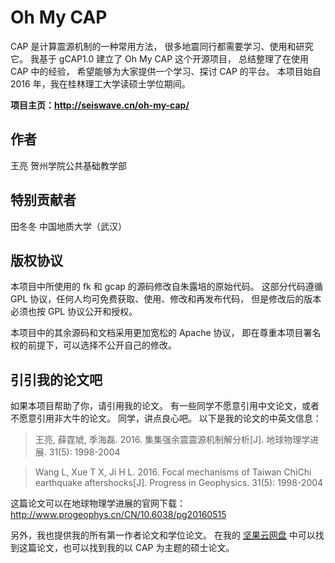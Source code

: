# Oh My CAP

CAP 是计算震源机制的一种常用方法，
很多地震同行都需要学习、使用和研究它。
我基于 gCAP1.0 建立了 Oh My CAP 这个开源项目，
总结整理了在使用 CAP 中的经验，
希望能够为大家提供一个学习、探讨 CAP 的平台。
本项目始自 2016 年，我在桂林理工大学读硕士学位期间。

**项目主页：http://seiswave.cn/oh-my-cap/**

## 作者

王亮 贺州学院公共基础教学部

## 特别贡献者

田冬冬 中国地质大学（武汉）

## 版权协议

本项目中所使用的 fk 和 gcap 的源码修改自朱露培的原始代码。
这部分代码遵循 GPL 协议，任何人均可免费获取、使用、修改和再发布代码，
但是修改后的版本必须也按 GPL 协议公开和授权。

本项目中的其余源码和文档采用更加宽松的 Apache 协议，
即在尊重本项目署名权的前提下，可以选择不公开自己的修改。

## 引引我的论文吧

如果本项目帮助了你，请引用我的论文。
有一些同学不愿意引用中文论文，或者不愿意引用非大牛的论文。
同学，讲点良心吧。
以下是我的论文的中英文信息：

> 王亮, 薛霆虓, 季海磊. 2016. 集集强余震震源机制解分析[J]. 地球物理学进展. 31(5): 1998-2004

> Wang L, Xue T X, Ji H L. 2016. Focal mechanisms of Taiwan ChiChi earthquake aftershocks[J]. Progress in Geophysics. 31(5): 1998-2004

这篇论文可以在地球物理学进展的官网下载：
http://www.progeophys.cn/CN/10.6038/pg20160515

另外，我也提供我的所有第一作者论文和学位论文。
在我的
[坚果云网盘](https://www.jianguoyun.com/p/DSgkfDkQ5s_iCRjznPMEIAA)
中可以找到这篇论文，也可以找到我的以 CAP 为主题的硕士论文。
